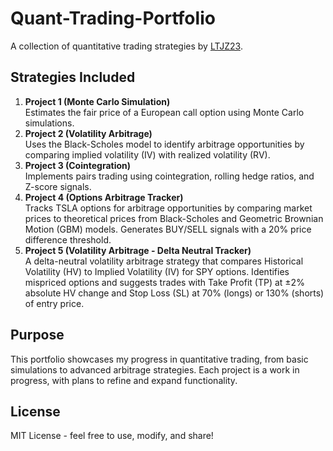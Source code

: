 # Quant-Trading-Portfolio
A collection of quantitative trading strategies by [LTJZ23](https://github.com/LTJZ23).

## Strategies Included
1. **Project 1 (Monte Carlo Simulation)**  
   Estimates the fair price of a European call option using Monte Carlo simulations.
2. **Project 2 (Volatility Arbitrage)**  
   Uses the Black-Scholes model to identify arbitrage opportunities by comparing implied volatility (IV) with realized volatility (RV).
3. **Project 3 (Cointegration)**  
   Implements pairs trading using cointegration, rolling hedge ratios, and Z-score signals.
4. **Project 4 (Options Arbitrage Tracker)**  
   Tracks TSLA options for arbitrage opportunities by comparing market prices to theoretical prices from Black-Scholes and Geometric Brownian Motion (GBM) models. Generates BUY/SELL signals with a 20% price difference threshold.
5. **Project 5 (Volatility Arbitrage - Delta Neutral Tracker)**  
   A delta-neutral volatility arbitrage strategy that compares Historical Volatility (HV) to Implied Volatility (IV) for SPY options. Identifies mispriced options and suggests trades with Take Profit (TP) at ±2% absolute HV change and Stop Loss (SL) at 70% (longs) or 130% (shorts) of entry price.

## Purpose
This portfolio showcases my progress in quantitative trading, from basic simulations to advanced arbitrage strategies. Each project is a work in progress, with plans to refine and expand functionality.

## License
MIT License - feel free to use, modify, and share!